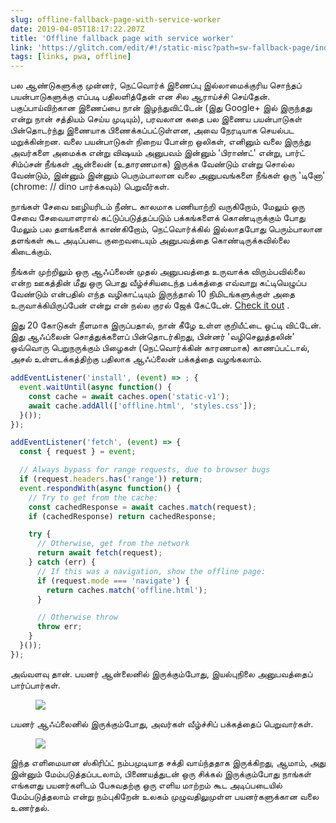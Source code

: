 ```yaml
---
slug: offline-fallback-page-with-service-worker
date: 2019-04-05T18:17:22.207Z
title: 'Offline fallback page with service worker'
link: 'https://glitch.com/edit/#!/static-misc?path=sw-fallback-page/index.html:6:9'
tags: [links, pwa, offline]
---
```

பல ஆண்டுகளுக்கு முன்னர், நெட்வொர்க் இணைப்பு இல்லாமைக்குரிய சொந்தப் பயன்பாடுகளுக்கு எப்படி பதிலளித்தேன் என சில ஆராய்ச்சி செய்தேன். பகுப்பாய்விற்கான இணைப்பை நான் இழந்துவிட்டேன் (இது Google+ இல் இருந்தது என்று நான் சத்தியம் செய்ய முடியும்), பரவலான கதை பல இணைய பயன்பாடுகள் பின்தொடர்ந்து இணையாக பிணைக்கப்பட்டுள்ளன, அவை நேரடியாக செயல்பட மறுக்கின்றன. வலை பயன்பாடுகள் நிறைய போன்ற ஒலிகள், எனினும் வலை இருந்து அவர்களை அமைக்க என்று விஷயம் அனுபவம் இன்னும் &#39;பிராண்ட்&#39; என்று, பார்ட் சிம்ப்சன் நீங்கள் ஆன்லைன் (உதாரணமாக) இருக்க வேண்டும் என்று சொல்ல வேண்டும், இன்னும் இன்னும் பெரும்பாலான வலை அனுபவங்களை நீங்கள் ஒரு &#39;டினோ&#39; (chrome: // dino பார்க்கவும்) பெறுவீர்கள்.

நாங்கள் சேவை ஊழியரிடம் நீண்ட காலமாக பணியாற்றி வருகிறோம், மேலும் ஒரு சேவை சேவையாளரால் கட்டுப்படுத்தப்படும் பக்கங்களைக் கொண்டிருக்கும் போது மேலும் பல தளங்களைக் காண்கிறோம், நெட்வொர்க்கில் இல்லாதபோது பெரும்பாலான தளங்கள் கூட அடிப்படை குறைவடையும் அனுபவத்தை கொண்டிருக்கவில்லை கிடைக்கும்.

நீங்கள் முற்றிலும் ஒரு ஆஃப்லைன் முதல் அனுபவத்தை உருவாக்க விரும்பவில்லை என்ற ஊகத்தின் மீது ஒரு பொது வீழ்ச்சியடைந்த பக்கத்தை எவ்வாறு கட்டியெழுப்ப வேண்டும் என்பதில் எந்த வழிகாட்டியும் இருந்தால் 10 நிமிடங்களுக்குள் அதை உருவாக்கியிருப்பேன் என்று என் நல்ல குரல் ஜேக் கேட்டேன். [Check it out](https://glitch.com/edit/#!/static-misc?path=sw-fallback-page/sw.js:6:9) .

இது 20 கோடுகள் நீளமாக இருப்பதால், நான் கீழே உள்ள குறியீட்டை ஒட்டி விட்டேன். இது ஆஃப்லைன் சொத்துக்களைப் பின்தொடர்கிறது, பின்னர் &#39;வழிசெலுத்தலின்&#39; ஒவ்வொரு பெறுநருக்கும் பிழைகள் (நெட்வொர்க்கின் காரணமாக) காணப்பட்டால், அசல் உள்ளடக்கத்திற்கு பதிலாக ஆஃப்லைன் பக்கத்தை வழங்கலாம்.

```JavaScript
addEventListener('install', (event) => ; {
  event.waitUntil(async function() {
    const cache = await caches.open('static-v1');
    await cache.addAll(['offline.html', 'styles.css']);
  }());
});

addEventListener('fetch', (event) => {
  const { request } = event;

  // Always bypass for range requests, due to browser bugs
  if (request.headers.has('range')) return;
  event.respondWith(async function() {
    // Try to get from the cache:
    const cachedResponse = await caches.match(request);
    if (cachedResponse) return cachedResponse;

    try {
      // Otherwise, get from the network
      return await fetch(request);
    } catch (err) {
      // If this was a navigation, show the offline page:
      if (request.mode === 'navigate') {
        return caches.match('offline.html');
      }

      // Otherwise throw
      throw err;
    }
  }());
});
```

அவ்வளவு தான். பயனர் ஆன்லைனில் இருக்கும்போது, இயல்புநிலை அனுபவத்தைப் பார்ப்பார்கள்.

<figure><img src="/images/2019-04-05-offline-fallback-page-with-service-woker.jpeg"></figure>

பயனர் ஆஃப்லைனில் இருக்கும்போது, அவர்கள் வீழ்ச்சிப் பக்கத்தைப் பெறுவார்கள்.

<figure><img src="/images/2019-04-05-offline-fallback-page-with-service-worker-1.jpeg"></figure>

இந்த எளிமையான ஸ்கிரிப்ட் நம்பமுடியாத சக்தி வாய்ந்ததாக இருக்கிறது, ஆமாம், அது இன்னும் மேம்படுத்தப்படலாம், பிணையத்துடன் ஒரு சிக்கல் இருக்கும்போது நாங்கள் எங்களது பயனர்களிடம் பேசுவதற்கு ஒரு எளிய மாற்றம் கூட அடிப்படையில் மேம்படுத்தலாம் என்று நம்புகிறேன் உலகம் முழுவதிலுமுள்ள பயனர்களுக்கான வலை உணர்தல்.


